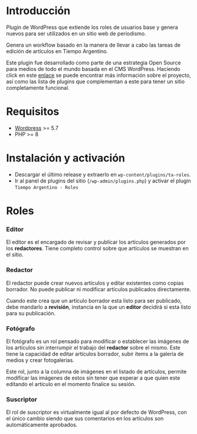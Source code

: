 # Introducción

Plugin de WordPress que extiende los roles de usuarios base y genera nuevos para ser utilizados en un sitio web de periodismo.

Genera un workflow basado en la manera de llevar a cabo las tareas de edición de artículos en Tiempo Argentino.

Este plugin fue desarrollado como parte de una estrategia Open Source para medios de todo el mundo basada en el CMS WordPress.
Haciendo click en este [enlace](https://tiempoar.com.ar/proyecto-colaborativo/) se puede encontrar más información sobre el proyecto, así como las lista de plugins que complementan a este para tener un sitio completamente funcional.

# Requisitos

- [Wordpress](https://wordpress.org/download/) >= 5.7
- PHP >= 8

# Instalación y activación

- Descargar el último release y extraerlo en `wp-content/plugins/ta-roles`.
- Ir al panel de plugins del sitio (`/wp-admin/plugins.php`) y activar el plugin `Tiempo Argentino - Roles`

# Roles

### Editor

El editor es el encargado de revisar y publicar los artículos generados por los **redactores**. Tiene completo control sobre que artículos se muestran en el sitio.

### Redactor

El redactor puede crear nuevos artículos y editar existentes como copias borrador. No puede publicar ni modificar artículos publicados directamente.

Cuando este crea que un artículo borrador esta listo para ser publicado, debe mandarlo a **revisión**, instancia en la que un **editor** decidirá si esta listo para su publicación.

### Fotógrafo

El fotógrafo es un rol pensado para modificar o establecer las imágenes de los artículos sin interrumpir el trabajo del **redactor** sobre el mismo. Este tiene la capacidad de editar artículos borrador, subir ítems a la galería de medios y crear fotogalerias.

Este rol, junto a la columna de imágenes en el listado de artículos, permite modificar las imágenes de estos sin tener que esperar a que quien este editando el artículo en el momento finalice su sesión.

### Suscriptor

El rol de suscriptor es virtualmente igual al por defecto de WordPress, con el único cambio siendo que sus comentarios en los artículos son automáticamente aprobados.
